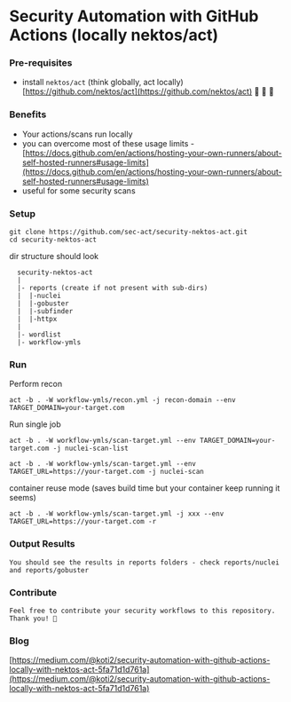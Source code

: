 # Security Automation with GitHub Actions (locally nektos/act)

### Pre-requisites
  - install `nektos/act` (think globally, act locally) [https://github.com/nektos/act](https://github.com/nektos/act) :clap: :clap: :handshake:

### Benefits
  - Your actions/scans run locally
  - you can overcome most of these usage limits - [https://docs.github.com/en/actions/hosting-your-own-runners/about-self-hosted-runners#usage-limits](https://docs.github.com/en/actions/hosting-your-own-runners/about-self-hosted-runners#usage-limits)
  - useful for some security scans

### Setup
```
git clone https://github.com/sec-act/security-nektos-act.git
cd security-nektos-act
```
dir structure should look
```
  security-nektos-act
  |
  |- reports (create if not present with sub-dirs)
  |  |-nuclei
  |  |-gobuster
  |  |-subfinder
  |  |-httpx
  |
  |- wordlist
  |- workflow-ymls
```
### Run
Perform recon
```
act -b . -W workflow-ymls/recon.yml -j recon-domain --env TARGET_DOMAIN=your-target.com
```

Run single job

```
act -b . -W workflow-ymls/scan-target.yml --env TARGET_DOMAIN=your-target.com -j nuclei-scan-list
```

```
act -b . -W workflow-ymls/scan-target.yml --env TARGET_URL=https://your-target.com -j nuclei-scan
```

container reuse mode (saves build time but your container keep running it seems)
```
act -b . -W workflow-ymls/scan-target.yml -j xxx --env TARGET_URL=https://your-target.com -r
```


### Output Results
```
You should see the results in reports folders - check reports/nuclei and reports/gobuster
```

### Contribute
```
Feel free to contribute your security workflows to this repository. Thank you! 🙏 
```

### Blog
  [https://medium.com/@koti2/security-automation-with-github-actions-locally-with-nektos-act-5fa71d1d761a](https://medium.com/@koti2/security-automation-with-github-actions-locally-with-nektos-act-5fa71d1d761a)

